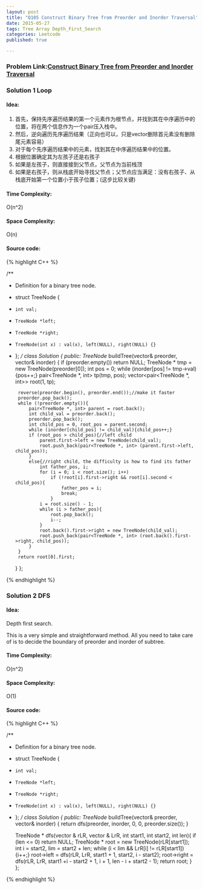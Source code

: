 ```yaml
---
layout: post
title: "Q105 Construct Binary Tree from Preorder and Inorder Traversal"
date: 2015-05-27
tags: Tree Array Depth_First_Search
categories: Leetcode
published: true

---
```

### Problem Link:[Construct Binary Tree from Preorder and Inorder Traversal](https://leetcode.com/problems/construct-binary-tree-from-preorder-and-inorder-traversal/) 

### Solution 1 Loop

#### Idea:

1. 首先，保持先序遍历结果的第一个元素作为根节点，并找到其在中序遍历中的位置，将在两个信息作为一个pair压入栈中。   
2. 然后，逆向遍历先序遍历结果（正向也可以，只是vector删除首元素没有删除尾元素容易）   
3. 对于每个先序遍历结果中的元素，找到其在中序遍历结果中的位置。   
4. 根据位置确定其为左孩子还是右孩子   
5. 如果是左孩子，则直接接到父节点，父节点为当前栈顶   
6. 如果是右孩子，则从栈底开始寻找父节点；父节点应当满足：没有右孩子、从栈底开始第一个位置小于孩子位置；(这步比较关键)   


#### Time Complexity:

O(n^2)

#### Space Complexity:

O(n)

#### Source code:
{% highlight C++ %}

/**
 * Definition for a binary tree node.
 * struct TreeNode {
 *     int val;
 *     TreeNode *left;
 *     TreeNode *right;
 *     TreeNode(int x) : val(x), left(NULL), right(NULL) {}
 * };
 */
class Solution {
public:
    TreeNode* buildTree(vector<int>& preorder, vector<int>& inorder) {
        if (preorder.empty()) return NULL;
        TreeNode * tmp = new TreeNode(preorder[0]);
        int pos = 0;
        while (inorder[pos] != tmp->val){pos++;}
        pair<TreeNode *, int> tp(tmp, pos);
        vector<pair<TreeNode *, int>> root(1, tp);
        
        reverse(preorder.begin(), preorder.end());//make it faster
        preorder.pop_back();
        while (!preorder.empty()){
            pair<TreeNode *, int> parent = root.back();
            int child_val = preorder.back();
            preorder.pop_back();
            int child_pos = 0, root_pos = parent.second; 
            while (inorder[child_pos] != child_val){child_pos++;}
            if (root_pos > child_pos){//left child
                parent.first->left = new TreeNode(child_val);
                root.push_back(pair<TreeNode *, int> (parent.first->left, child_pos));
            }
            else{//right child, the difficulty is how to find its father
                int father_pos, i;
                for (i = 0; i < root.size(); i++)
                    if (!root[i].first->right && root[i].second < child_pos){
                        father_pos = i;
                        break;
                    }
                i = root.size() - 1;
                while (i > father_pos){
                    root.pop_back();
                    i--;
                }
                root.back().first->right = new TreeNode(child_val);
                root.push_back(pair<TreeNode *, int> (root.back().first->right, child_pos));
            }
        }
        return root[0].first;
    }
};

{% endhighlight %}


### Solution 2 DFS

#### Idea:

Depth first search.

This is a very simple and straightforward method. All you need to take care of is to decide the boundary of preorder and inorder of subtree.

#### Time Complexity:

O(n^2)

#### Space Complexity:

O(1)

#### Source code:
{% highlight C++ %}

/**
 * Definition for a binary tree node.
 * struct TreeNode {
 *     int val;
 *     TreeNode *left;
 *     TreeNode *right;
 *     TreeNode(int x) : val(x), left(NULL), right(NULL) {}
 * };
 */
class Solution {
public:
    TreeNode* buildTree(vector<int>& preorder, vector<int>& inorder) {
        return dfs(preorder, inorder, 0, 0, preorder.size());
    }
    
    TreeNode * dfs(vector<int> & rLR, vector<int> & LrR, int start1, int start2, int len){
        if (len <= 0) return NULL;
        TreeNode * root = new TreeNode(rLR[start1]);
        int i = start2, lim = start2 + len;
        while (i < lim && LrR[i] != rLR[start1]){i++;}
        root->left = dfs(rLR, LrR, start1 + 1, start2, i - start2);
        root->right = dfs(rLR, LrR, start1 +i - start2 + 1, i + 1, len - i + start2 - 1);
        return root;
    }
};

{% endhighlight %}




